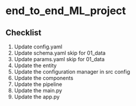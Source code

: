 # end_to_end_ML_project

## Checklist

1. Update config.yaml 
2. Update schema.yaml skip for 01_data
3. Update params.yaml skip for 01_data
4. Update the entity
5. Update the configuration manager in src config
6. Update the components
7. Update the pipeline 
8. Update the main.py
9. Update the app.py